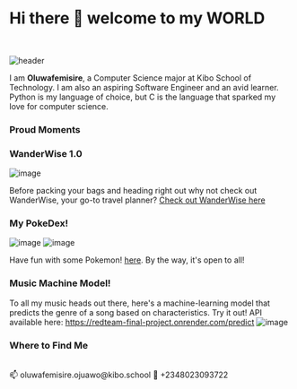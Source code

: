 # Hi there 👋 welcome to my WORLD
<br />

![header](https://user-images.githubusercontent.com/66549203/234091586-d3b1ec84-e8ac-4b5c-9828-b4b7a2084197.jpg)

I am **Oluwafemisire**, a Computer Science major at Kibo School of Technology. I am also an aspiring Software Engineer and an avid learner. Python is my language of choice, but C is the language that sparked my love for computer science.


### Proud Moments

### WanderWise 1.0
![image](https://github.com/Oluwafemisire/Oluwafemisire/assets/66549203/5ec50fdc-be56-4ab6-a845-f78594be9d42)

Before packing your bags and heading right out why not check out WanderWise, your go-to travel planner?
[Check out WanderWise here](https://week-9-final-project-oluwafemisire.onrender.com/)

### My PokeDex!
![image](https://github.com/Oluwafemisire/Oluwafemisire/assets/66549203/c77ed1fe-ae24-4c29-a3cc-6144ec897dbf) ![image](https://github.com/Oluwafemisire/Oluwafemisire/assets/66549203/b55eae3b-71b0-496c-bed0-39aa4335c4ae)

Have fun with some Pokemon! [here](https://week-8-final-project-oluwafemisire.onrender.com/). By the way, it's open to all! 

### Music Machine Model!
To all my music heads out there, here's a machine-learning model that predicts the genre of a song based on characteristics. Try it out!
API available here: https://redteam-final-project.onrender.com/predict
![image](https://github.com/Oluwafemisire/Oluwafemisire/assets/66549203/61c20d65-1070-49bf-99e9-e3427b81479d)




### Where to Find Me
<br/>
📫 oluwafemisire.ojuawo@kibo.school
📱 +2348023093722
<!--
**Oluwafemisire/Oluwafemisire** is a ✨ _special_ ✨ repository because its `README.md` (this file) appears on your GitHub profile.

Here are some ideas to get you started:

- 🔭 I’m currently working on ...
- 🌱 I’m currently learning ...
- 👯 I’m looking to collaborate on ...
- 🤔 I’m looking for help with ...
- 💬 Ask me about ...
- 📫 How to reach me: ...
- 😄 Pronouns: ...
- ⚡ Fun fact: ...
-->
